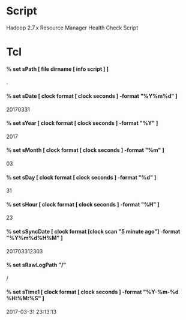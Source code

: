 # Script

Hadoop 2.7.x Resource Manager Health Check Script

# Tcl
#### % set sPath       [ file dirname [ info script ] ]
.
#### % set sDate       [ clock format [ clock seconds ] -format "%Y%m%d" ]
20170331

#### % set sYear       [ clock format [ clock seconds ] -format "%Y" ]
2017

#### % set sMonth      [ clock format [ clock seconds ] -format "%m" ]
03

#### % set sDay        [ clock format [ clock seconds ] -format "%d" ]
31

#### % set sHour       [ clock format [ clock seconds ] -format "%H" ]
23

#### % set sSyncDate   [ clock format [clock scan "5 minute ago"] -format "%Y%m%d%H%M" ]
201703312303

#### % set sRawLogPath     "/"
/

#### % set sTime1      [ clock format [ clock seconds ] -format "%Y-%m-%d %H:%M:%S" ]
2017-03-31 23:13:13
